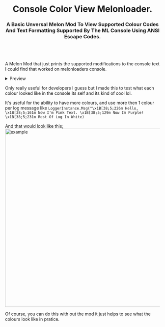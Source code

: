 <h1 align="center"> Console Color View Melonloader.</h1>
<h3 align="center">A Basic Unversal Melon Mod To View Supported Colour Codes And Text Formatting Supported By The ML Console Using ANSI Escape Codes.</h3>
<h1 align="center"></h1></br>

 A Melon Mod that just prints the supported modifications to the console text I could find that worked on melonloaders console.</br>
 <details>
  <summary>Preview</summary>
    <img width="675" alt="console colour 1" src="https://user-images.githubusercontent.com/31026406/163100618-04ba3df3-b85c-4a0c-8ab1-453c1c06d706.png">
    <img width="664" alt="console colour 2" src="https://user-images.githubusercontent.com/31026406/163100623-d1a704f7-6606-41bb-a91e-8e0256f46c3d.png">
   </details>

Only really useful for developers I guess but I made this to test what each colour looked like in the console its self and its kind of cool lol.

It's useful for the ability to have more colours, and use more then 1 colour per log message like `LoggerInstance.Msg("\x1B[38;5;226m Hello, \x1B[38;5;161m Now I'm Pink Text. \x1B[38;5;129m Now Im Purple! \x1B[38;5;231m Rest Of Log In White)`

And that would look like this; <img width="581" alt="example" src="https://user-images.githubusercontent.com/31026406/163105302-6520dc1c-2b27-4d58-9c18-68de31e81a0d.png">

Of course, you can do this with out the mod it just helps to see what the colours look like in pratice.
